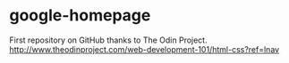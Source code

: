 # google-homepage
First repository on GitHub thanks to The Odin Project. 
http://www.theodinproject.com/web-development-101/html-css?ref=lnav